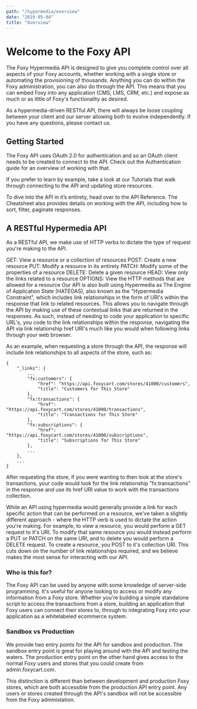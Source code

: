```yaml
---
path: "/hypermedia/overview"
date: "2019-05-04"
title: "Overview"
---
```


# Welcome to the Foxy API

The Foxy Hypermedia API is designed to give you complete control over all aspects of your Foxy accounts, whether working with a single store or automating the provisioning of thousands. Anything you can do within the Foxy administration, you can also do through the API. This means that you can embed Foxy into any application (CMS, LMS, CRM, etc.) and expose as much or as little of Foxy's functionality as desired.

As a hypermedia-driven RESTful API, there will always be loose coupling between your client and our server allowing both to evolve independently. If you have any questions, please contact us.

## Getting Started

The Foxy API uses OAuth 2.0 for authentication and so an OAuth client needs to be created to connect to the API. Check out the Authentication guide for an overview of working with that.

If you prefer to learn by example, take a look at our Tutorials that walk through connecting to the API and updating store resources.

To dive into the API in it’s entirety, head over to the API Reference. The Cheatsheet also provides details on working with the API, including how to sort, filter, paginate responses.

## A RESTful Hypermedia API

As a RESTful API, we make use of HTTP verbs to dictate the type of request you're making to the API.

GET: View a resource or a collection of resources
POST: Create a new resource
PUT: Modify a resource in its entirety
PATCH: Modify some of the properties of a resource
DELETE: Delete a given resource
HEAD: View only the links related to a resource
OPTIONS: View the HTTP methods that are allowed for a resource
Our API is also built using Hypermedia as The Engine of Application State (HATEOAS), also known as the "Hypermedia Constraint", which includes link relationships in the form of URI's within the response that link to related resources. This allows you to navigate through the API by making use of these contextual links that are returned in the responses. As such, instead of needing to code your application to specific URL's, you code to the link relationships within the response, navigating the API via link relationship href URI's much like you would when following links through your web browser.

As an example, when requesting a store through the API, the response will include link relationships to all aspects of the store, such as:

```
{
    "_links": {
        ...
        "fx:customers": {
            "href": "https://api.foxycart.com/stores/41000/customers",
            "title": "Customers for This Store"
        },
        "fx:transactions": {
            "href": "https://api.foxycart.com/stores/41000/transactions",
            "title": "Transactions for This Store"
        },
        "fx:subscriptions": {
            "href": "https://api.foxycart.com/stores/41000/subscriptions",
            "title": "Subscriptions for This Store"
        },
        ...
    },
    ...
}
```

After requesting the store, if you were wanting to then look at the store's transactions, your code would look for the link relationship "fx:transactions" in the response and use its href URI value to work with the transactions collection.

While an API using hypermedia would generally provide a link for each specific action that can be performed on a resource, we've taken a slightly different approach - where the HTTP verb is used to dictate the action you're making. For example, to view a resource, you would perform a GET request to it's URI. To modify that same resource you would instead perform a PUT or PATCH on the same URI, and to delete you would perform a DELETE request. To create a resource, you POST to it's collection URI. This cuts down on the number of link relationships required, and we believe makes the most sense for interacting with our API.

### Who is this for?

The Foxy API can be used by anyone with some knowledge of server-side programming. It's useful for anyone looking to access or modify any information from a Foxy store. Whether you're building a simple standalone script to access the transactions from a store, building an application that Foxy users can connect their stores to, through to integrating Foxy into your application as a whitelabeled ecommerce system.

### Sandbox vs Production

We provide two entry points for the API for sandbox and production. The sandbox entry point is great for playing around with the API and testing the waters. The production entry point on the other hand gives access to the normal Foxy users and stores that you could create from admin.foxycart.com.

This distinction is different than between development and production Foxy stores, which are both accessible from the production API entry point. Any users or stores created through the API's sandbox will not be accessible from the Foxy administation.
